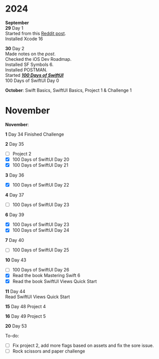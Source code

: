 # 2024
**September**  
**29** Day 1  
Started from this [Reddit post](https://www.reddit.com/r/iOSProgramming/comments/11qit84/from_hello_world_to_your_first_job_the_selftaught/).  
Installed Xcode 16  

**30** Day 2  
Made notes on the *post*.  
Checked the iOS Dev Roadmap.  
Installed SF Symbols 6.  
Installed POSTMAN.  
Started [***100 Days of SwiftUI***](https://www.hackingwithswift.com/100/swiftui)  
100 Days of SwiftUI Day 0  

**October**: Swift Basics, SwiftUI Basics, Project 1 & Challenge 1

# November
**November**: 

**1** Day 34
Finished Challenge

**2** Day 35
- [ ] Project 2
- [x] 100 Days of SwiftUI Day 20
- [x] 100 Days of SwiftUI Day 21

**3** Day 36
- [x] 100 Days of SwiftUI Day 22
  
**4** Day 37
- [ ] 100 Days of SwiftUI Day 23
  
**6** Day 39
- [x] 100 Days of SwiftUI Day 23
- [x] 100 Days of SwiftUI Day 24

**7** Day 40
- [ ] 100 Days of SwiftUI Day 25

**10** Day 43
- [ ]  100 Days of SwiftUI Day 26
- [x]  Read the book Mastering Swift 6
- [x]  Read the book SwiftUI Views Quick Start

**11** Day 44  
Read SwiftUI Views Quick Start  

**15**  Day 48
Project 4

**16** Day 49
Project 5

**20** Day 53


To-do:
- [ ] Fix project 2, add more flags based on assets and fix the sore issue.
- [ ] Rock scissors and paper challenge